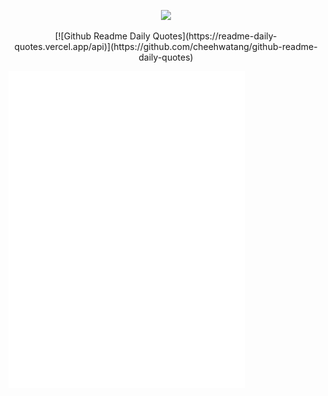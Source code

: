 <p align="center"><img src="https://i.imgur.com/A6bWGFl.gif"/></p>
<p align="center">
  [![Github Readme Daily Quotes](https://readme-daily-quotes.vercel.app/api)](https://github.com/cheehwatang/github-readme-daily-quotes)
</p>
<img align="center" width="75%" src="./github-metrics.svg" />
